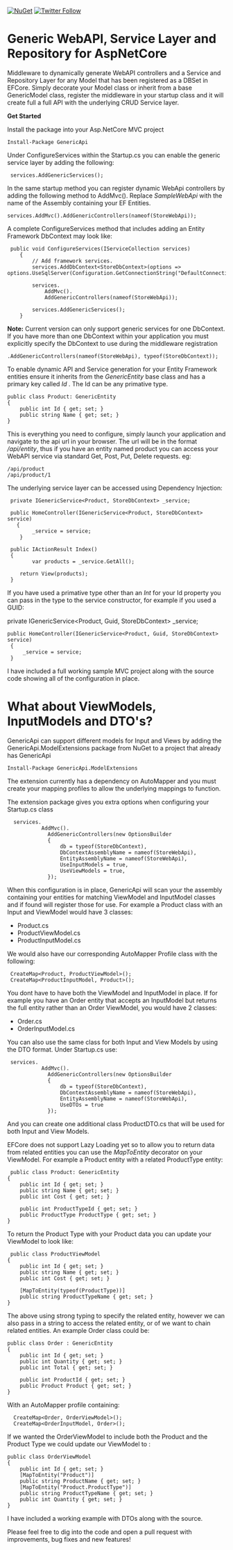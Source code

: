 [![NuGet](https://img.shields.io/nuget/v/Nuget.Core.svg)](https://www.nuget.org/packages/GenericApi)  [![Twitter Follow](https://img.shields.io/twitter/follow/espadrine.svg?style=social&label=Follow)](https://twitter.com/stevenknox101)

# Generic WebAPI, Service Layer and Repository for AspNetCore

Middleware to dynamically generate WebAPI controllers and a Service and Repository Layer for any Model that has been registered as a DBSet in EFCore. Simply decorate your Model class or inherit from a base GenericModel class, register the middleware in your startup class and it will create full a full API with the underlying CRUD Service layer.


**Get Started**

Install the package into your Asp.NetCore MVC project

    Install-Package GenericApi

Under ConfigureServices within the Startup.cs you can enable the generic service layer by adding the following:

     services.AddGenericServices();

In the same startup method you can register dynamic WebApi controllers by adding the following method to AddMvc(). Replace *SampleWebApi* with the name of the Assembly containing your EF Entities.

    services.AddMvc().AddGenericControllers(nameof(StoreWebApi));

A complete ConfigureServices method that includes adding an Entity Framework DbContext may look like:

     public void ConfigureServices(IServiceCollection services)
        {
            // Add framework services.
            services.AddDbContext<StoreDbContext>(options => options.UseSqlServer(Configuration.GetConnectionString("DefaultConnection")));

            services.
                AddMvc().
                AddGenericControllers(nameof(StoreWebApi));

            services.AddGenericServices();
        }

**Note:** Current version can only support generic services for one DbContext. If you have more than one DbContext within your application you must explicitly specify the DbContext to use during the middleware registration

    .AddGenericControllers(nameof(StoreWebApi), typeof(StoreDbContext));

To enable dynamic API and Service generation for your Entity Framework entities ensure it inherits from the *GenericEntity* base class and has a primary key called *Id* . The Id can be any primative type.

    public class Product: GenericEntity
    {
        public int Id { get; set; }
        public string Name { get; set; }
    }

This is everything you need to configure, simply launch your application and navigate to the api url in your browser. The url will be in the format */api/entity*, thus if you have an entity named product you can access your WebAPI service via standard Get, Post, Put, Delete requests. eg:

    /api/product
    /api/product/1

The underlying service layer can be accessed using Dependency Injection:

	 private IGenericService<Product, StoreDbContext> _service;
		
	 public HomeController(IGenericService<Product, StoreDbContext> service)
	   {
	        _service = service;
	    }
	     
	 public IActionResult Index()
	 {
			var products = _service.GetAll();
	
		return View(products);
	 }
	

If you have used a primative type other than an *Int* for your Id property you can pass in the type to the service constructor, for example if you used a GUID:
     
private IGenericService<Product, Guid, StoreDbContext> _service;
	
    public HomeController(IGenericService<Product, Guid, StoreDbContext> service)
     {
         _service = service;
     }
    


I have included a full working sample MVC project along with the source code showing all of the configuration in place.

# What about ViewModels, InputModels and DTO's?

GenericApi can support different models for Input and Views by adding the GenericApi.ModelExtensions package from NuGet to a project that already has GenericApi

    Install-Package GenericApi.ModelExtensions

The extension currently has a dependency on AutoMapper and you must create your mapping profiles to allow the underlying mappings to function.

The extension package gives you extra options when configuring your Startup.cs class

      services.
               AddMvc().
                 AddGenericControllers(new OptionsBuilder
                 {
                     db = typeof(StoreDbContext),
                     DbContextAssemblyName = nameof(StoreWebApi),
                     EntityAssemblyName = nameof(StoreWebApi),
                     UseInputModels = true,
                     UseViewModels = true,
                 });

When this configuration is in place, GenericApi will scan your the assembly containing your entities for matching ViewModel and InputModel classes and if found will register those for use. For example a Product class with an Input and ViewModel would have 3 classes:

 - Product.cs
 - ProductViewModel.cs
 - ProductInputModel.cs

We would also have our corresponding AutoMapper Profile class with the following:

     CreateMap<Product, ProductViewModel>();
     CreateMap<ProductInputModel, Product>();

You dont have to have both the ViewModel and InputModel in place. If for example you have an Order entity that accepts an InputModel but returns the full entity rather than an Order ViewModel, you would have 2 classes:

 - Order.cs
 - OrderInputModel.cs

You can also use the same class for both Input and View Models by using the DTO format. Under Startup.cs use:

     services.
               AddMvc().
                 AddGenericControllers(new OptionsBuilder
                 {
                     db = typeof(StoreDbContext),
                     DbContextAssemblyName = nameof(StoreWebApi),
                     EntityAssemblyName = nameof(StoreWebApi),
                     UseDTOs = true
                 });

And you can create one additional class ProductDTO.cs that will be used for both Input and View Models.

EFCore does not support Lazy Loading yet so to allow you to return data from related entities you can use the *MapToEntity* decorator on your ViewModel. For example a Product entity with a related ProductType entity:

     public class Product: GenericEntity
    {
        public int Id { get; set; }
        public string Name { get; set; }
        public int Cost { get; set; }

        public int ProductTypeId { get; set; }
        public ProductType ProductType { get; set; }
    }

To return the Product Type with your Product data you can update your ViewModel to look like:

     public class ProductViewModel
    {
        public int Id { get; set; }
        public string Name { get; set; }
        public int Cost { get; set; }

        [MapToEntity(typeof(ProductType))]
        public string ProductTypeName { get; set; }
    }

The above using strong typing to specify the related entity, however we can also pass in a string to access the related entity, or of we want to chain related entities. An example Order class could be:

    public class Order : GenericEntity
    {
        public int Id { get; set; }
        public int Quantity { get; set; }
        public int Total { get; set; }

        public int ProductId { get; set; }
        public Product Product { get; set; }
    }

With an AutoMapper profile containing:

      CreateMap<Order, OrderViewModel>();
      CreateMap<OrderInputModel, Order>();

If we wanted the OrderViewModel to include both the Product and the Product Type we could update our ViewModel to :

    public class OrderViewModel
    {
        public int Id { get; set; }
        [MapToEntity("Product")]
        public string ProductName { get; set; }
        [MapToEntity("Product.ProductType")]
        public string ProductTypeName { get; set; }
        public int Quantity { get; set; }
    }

I have included a working example with DTOs along with the source.

Please feel free to dig into the code and open a pull request with improvements, bug fixes and new features! 
